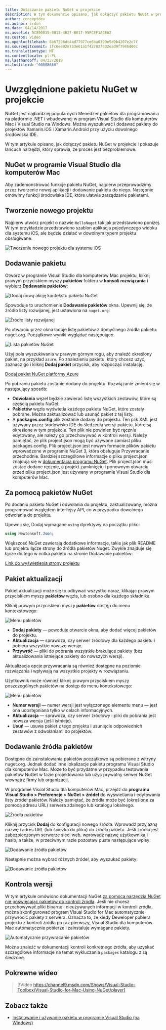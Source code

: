 ```yaml
---
title: Dołączanie pakietu NuGet w projekcie
description: W tym dokumencie opisano, jak dołączyć pakietu NuGet w projekcie Xamarin. Jego przeprowadzi wyszukiwanie i pobieranie pakietu, a także wprowadzenie do funkcji integracji środowiska IDE.
author: conceptdev
ms.author: crdun
ms.date: 04/14/2017
ms.assetid: 5C800815-0B13-4B27-B017-95FCEF1A0EA2
ms.custom: video
ms.openlocfilehash: 8b67296dc4ad77977ce6ba0399e9d9b4207e2c7f
ms.sourcegitcommit: 1fc6ee928733e61a1f42782f832ead9f7946d00c
ms.translationtype: MT
ms.contentlocale: pl-PL
ms.lasthandoff: 04/22/2019
ms.locfileid: "60088668"
---
```

# <a name="include-a-nuget-package-in-your-project"></a>Uwzględnione pakietu NuGet w projekcie

NuGet jest najbardziej popularnych Menedżer pakietów dla programowania na platformie .NET i wbudowanej w program Visual Studio dla komputerów Mac i Visual Studio na Windows. Można wyszukiwać i dodawać pakiety do projektów Xamarin.iOS i Xamarin.Android przy użyciu dowolnego środowiska IDE.

W tym artykule opisano, jak dołączyć pakietu NuGet w projekcie i pokazuje łańcuch narzędzi, który sprawia, że proces jest bezproblemowe.

## <a name="nuget-in-visual-studio-for-mac"></a>NuGet w programie Visual Studio dla komputerów Mac

Aby zademonstrować funkcje pakietu NuGet, najpierw przeprowadzimy przez tworzenie nowej aplikacji i dodawanie pakietu do niego. Następnie omówimy funkcji środowiska IDE, które ułatwia zarządzanie pakietami.

## <a name="create-a-new-project"></a>Tworzenie nowego projektu

Najpierw utwórz projekt o nazwie `HelloNuget` tak jak przedstawiono poniżej. W tym przykładzie przedstawiono szablon aplikacja pojedynczego widoku dla systemu iOS, ale będzie działać w dowolnym typem projektu obsługiwane:

![Tworzenie nowego projektu dla systemu iOS](media/nuget-walkthrough-NewProject.png)

## <a name="adding-a-package"></a>Dodawanie pakietu

Otwórz w programie Visual Studio dla komputerów Mac projektu, kliknij prawym przyciskiem myszy **pakietów** folderu w **konsoli rozwiązania** i wybierz **Dodawanie pakietów**:

![Dodaj nową akcję kontekstu pakietu NuGet](media/nuget-walkthrough-PackagesMenu.png)

Spowoduje to uruchomienie **Dodawanie pakietów** okna. Upewnij się, że źródło listy rozwijanej, jest ustawiona na `nuget.org`:

![Źródło listy rozwijanej](media/nuget-walkthrough-Source.png)

Po otwarciu przez okna ładuje listę pakietów z domyślnego źródła pakietu: nuget.org. Początkowe wyniki wyglądać następująco:

![Lista pakietów NuGet](media/nuget-walkthrough-AddPackages1.png)

Użyj pola wyszukiwania w prawym górnym rogu, aby znaleźć określony pakiet, na przykład `azure`. Po znalezieniu pakietu, który chcesz użyć, zaznacz go i kliknij **Dodaj pakiet** przycisk, aby rozpocząć instalację.

[Dodaj pakiet NuGet platformy Azure](media/nuget-walkthrough-AddPackages2.png)

Po pobraniu pakietu zostanie dodany do projektu. Rozwiązanie zmieni się w następujący sposób:

* **Odwołania** węzeł będzie zawierać listę wszystkich zestawów, które są częścią pakietu NuGet.
* **Pakietów** węzła wyświetla każdego pakietu NuGet, które zostały pobrane. Można zaktualizować lub usunąć pakiet z tej listy.
* A **packages.config** plik zostanie dodany do projektu. Ten plik XML jest używany przez środowisko IDE do śledzenia wersji pakietu, które są określone w tym projekcie. Ten plik nie powinien być ręcznie edytowany, ale należy go przechowywać w kontroli wersji. Należy pamiętać, że plik project.json mogą być używane zamiast pliku packages.config. Plik project.json jest nowym formacie plików pakietu wprowadzone w programie NuGet 3, która obsługuje Przywracanie przechodnie. Bardziej szczegółowe informacje o pliku project.json znajdują się w [dokumentacja programu NuGet](http://docs.microsoft.com/NuGet/Schema/Project-Json). Plik project.json musi zostać dodane ręcznie, a projekt zamknięciu i ponownym otwarciu przed pliku project.json jest używany w programie Visual Studio dla komputerów Mac.

## <a name="using-nuget-packages"></a>Za pomocą pakietów NuGet

Po dodaniu pakietu NuGet i odwołania do projektu, zaktualizowany, można programować względem interfejsy API, co w przypadku dowolnego odwołania do projektu.

Upewnij się, Dodaj wymagane `using` dyrektywy na początku pliku:

```csharp
using Newtonsoft.Json;
```

Większość NuGet zawierają dodatkowe informacje, takie jak plik README lub projektu łącze strony do źródła pakietów Nuget. Zwykle znajduje się łącze do tego w notka pakietu na stronie Dodawanie pakietów:

[Link do wyświetlenia strony projektu](media/nuget-walkthrough-project-page.png)

<a name="Package_Updates" class="injected"></a>

## <a name="package-updates"></a>Pakiet aktualizacji

Pakiet aktualizacji może się to odbywać wszystko naraz, klikając prawym przyciskiem myszy **pakietów** węzła, lub osobno dla każdego składnika.

Kliknij prawym przyciskiem myszy **pakietów** dostęp do menu kontekstowego:

![Menu pakietów](media/nuget-walkthrough-PackagesMenu.png)

* **Dodaj pakiety** — powoduje otwarcie okna, aby dodać więcej pakietów do projektu.
* **Aktualizacja** — sprawdza, czy serwer źródłowy dla każdego pakietu i pobiera wszystkie nowsze wersje.
* **Przywróć** — pliki do pobrania wszystkie brakujące pakiety (bez aktualizowania istniejące pakiety do nowszych wersji).

Aktualizacja opcje przywracania są również dostępne na poziomie rozwiązania i wpływają na wszystkie projekty w rozwiązaniu.

Użytkownik może również kliknij prawym przyciskiem myszy poszczególnych pakietów na dostęp do menu kontekstowego:

![Menu pakietów](media/nuget-walkthrough-PackageMenu.png)

* **Numer wersji** — numer wersji jest wyłączonego elementu menu — jest ona udostępniana tylko w celach informacyjnych.
* **Aktualizacja** — sprawdza, czy serwer źródłowy i pliki do pobrania jest nowsza wersja (jeśli istnieje).
* **Usuń** — usuwa pakiet z tego projektu i usunięcie odpowiednich zestawów z odwołaniami do projektów.

## <a name="adding-package-sources"></a>Dodawanie źródła pakietów

Dostępne do zainstalowania pakietów początkowo są pobierane z witryny nuget.org. Jednak dodać inne lokalizacje pakietu programu Visual Studio dla komputerów Mac. Może to być przydatne w przypadku testowania pakietów NuGet w fazie projektowania lub użyć prywatny serwer NuGet wewnątrz firmy lub organizacji.

W programie Visual Studio dla komputerów Mac, przejdź do **programu Visual Studio > Preferencje > NuGet > źródeł** do wyświetlania i edytowania listy źródeł pakietów. Należy pamiętać, że źródła może być (określone za pomocą adresu URL) serwera zdalnego lub katalogu lokalnego.

![Źródła pakietów](media/nuget-walkthrough-PackageSource.png)

Kliknij przycisk **Dodaj** do konfiguracji nowego źródła. Wprowadź przyjazną nazwę i adres URL (lub ścieżka do pliku) do źródła pakietu. Jeśli źródło jest zabezpieczonym serwerze sieci web, wprowadź nazwę użytkownika i hasło, a także, w przeciwnym razie pozostaw puste następujące wpisy:

![Dodawanie źródła pakietów](media/nuget-walkthrough-PackageSource2.png)

Następnie można wybrać różnych źródeł, aby wyszukać pakiety:

![Dodawanie źródła pakietów](media/nuget-walkthrough-PackageSource3.png)

## <a name="version-control"></a>Kontrola wersji

W tym artykule omówiono dokumentacji NuGet [za pomocą narzędzia NuGet nie poświęcając pakietów do kontroli źródła](/nuget/consume-packages/packages-and-source-control). Jeśli nie chcesz przechowywać pliki binarne i nieużywanych informacji w kontroli źródła, można skonfigurować program Visual Studio for Mac automatycznie przywrócić pakiety z serwera. Oznacza to, że kiedy Deweloper pobiera projektu z kontroli źródła po raz pierwszy, Visual Studio dla komputerów Mac automatycznie pobierze i zainstaluje wymagane pakiety.

![Automatycznie przywracanie pakietów](media/nuget-walkthrough-AutoRestore.png)

Można znaleźć w dokumentacji kontroli konkretnego źródła, aby uzyskać szczegółowe informacje na temat wykluczania `packages` katalogu z są śledzone.

## <a name="related-video"></a>Pokrewne wideo

> [!Video https://channel9.msdn.com/Shows/Visual-Studio-Toolbox/Visual-Studio-for-Mac-Using-NuGet/player]

## <a name="see-also"></a>Zobacz także

* [Instalowanie i używanie pakietu w programie Visual Studio (na Windows)](/nuget/quickstart/install-and-use-a-package-in-visual-studio)
